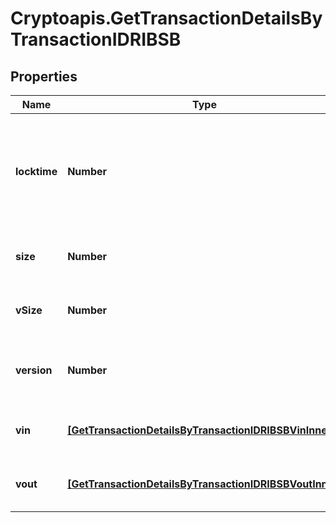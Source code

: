 # Cryptoapis.GetTransactionDetailsByTransactionIDRIBSB

## Properties

Name | Type | Description | Notes
------------ | ------------- | ------------- | -------------
**locktime** | **Number** | Represents the time at which a particular transaction can be added to the blockchain. | 
**size** | **Number** | Represents the total size of this transaction. | 
**vSize** | **Number** | Represents the virtual size of this transaction. | 
**version** | **Number** | Represents the transaction version number. | 
**vin** | [**[GetTransactionDetailsByTransactionIDRIBSBVinInner]**](GetTransactionDetailsByTransactionIDRIBSBVinInner.md) | Represents the transaction inputs. | 
**vout** | [**[GetTransactionDetailsByTransactionIDRIBSBVoutInner]**](GetTransactionDetailsByTransactionIDRIBSBVoutInner.md) | Represents the transaction outputs. | 


